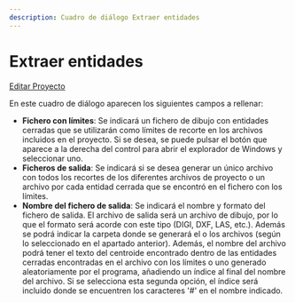```yaml
---
description: Cuadro de diálogo Extraer entidades
---
```


# Extraer entidades

[Editar Proyecto](../fichas-de-herramientas/untitled-254/untitled-233.md)

En este cuadro de diálogo aparecen los siguientes campos a rellenar:

* **Fichero con límites**: Se indicará un fichero de dibujo con entidades cerradas que se utilizarán como límites de recorte en los archivos incluidos en el proyecto. Si se desea, se puede pulsar el botón que aparece a la derecha del control para abrir el explorador de Windows y seleccionar uno.
* **Ficheros de salida**: Se indicará si se desea generar un único archivo con todos los recortes de los diferentes archivos de proyecto o un archivo por cada entidad cerrada que se encontró en el fichero con los límites.
* **Nombre del fichero de salida**: Se indicará el nombre y formato del fichero de salida. El archivo de salida será un archivo de dibujo, por lo que el formato será acorde con este tipo \(DIGI, DXF, LAS, etc.\). Además se podrá indicar la carpeta donde se generará el o los archivos \(según lo seleccionado en el apartado anterior\). Además, el nombre del archivo podrá tener el texto del centroide encontrado dentro de las entidades cerradas encontradas en el archivo con los límites o uno generado aleatoriamente por el programa, añadiendo un índice al final del nombre del archivo. Si se selecciona esta segunda opción, el índice será incluido donde se encuentren los caracteres '\#' en el nombre indicado.

